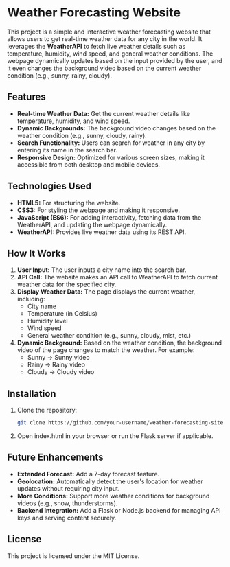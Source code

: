 # Weather Forecasting Website

This project is a simple and interactive weather forecasting website that allows users to get real-time weather data for any city in the world. It leverages the **WeatherAPI** to fetch live weather details such as temperature, humidity, wind speed, and general weather conditions. The webpage dynamically updates based on the input provided by the user, and it even changes the background video based on the current weather condition (e.g., sunny, rainy, cloudy).

## Features
- **Real-time Weather Data:** Get the current weather details like temperature, humidity, and wind speed.
- **Dynamic Backgrounds:** The background video changes based on the weather condition (e.g., sunny, cloudy, rainy).
- **Search Functionality:** Users can search for weather in any city by entering its name in the search bar.
- **Responsive Design:** Optimized for various screen sizes, making it accessible from both desktop and mobile devices.

## Technologies Used
- **HTML5:** For structuring the website.
- **CSS3:** For styling the webpage and making it responsive.
- **JavaScript (ES6):** For adding interactivity, fetching data from the WeatherAPI, and updating the webpage dynamically.
- **WeatherAPI:** Provides live weather data using its REST API.

## How It Works
1. **User Input:** The user inputs a city name into the search bar.
2. **API Call:** The website makes an API call to WeatherAPI to fetch current weather data for the specified city.
3. **Display Weather Data:** The page displays the current weather, including:
   - City name
   - Temperature (in Celsius)
   - Humidity level
   - Wind speed
   - General weather condition (e.g., sunny, cloudy, mist, etc.)
4. **Dynamic Background:** Based on the weather condition, the background video of the page changes to match the weather. For example:
   - Sunny → Sunny video
   - Rainy → Rainy video
   - Cloudy → Cloudy video

## Installation
1. Clone the repository:
   ```bash
   git clone https://github.com/your-username/weather-forecasting-site.git
2. Open index.html in your browser or run the Flask server if applicable.

## Future Enhancements
- **Extended Forecast:** Add a 7-day forecast feature.
- **Geolocation:** Automatically detect the user's location for weather updates without requiring city input.
- **More Conditions:** Support more weather conditions for background videos (e.g., snow, thunderstorms).
- **Backend Integration:** Add a Flask or Node.js backend for managing API keys and serving content securely.

## License
This project is licensed under the MIT License.


